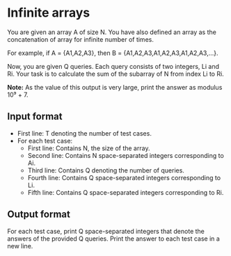 # Infinite arrays

You are given an array A of size N. You have also defined an array as the concatenation of array for infinite number of times.

For example, if A = {A1,A2,A3}, then B = {A1,A2,A3,A1,A2,A3,A1,A2,A3,...}.

Now, you are given Q queries. Each query consists of two integers, Li and Ri. Your task is to calculate the sum of the subarray of N from index Li to Ri.

**Note:** As the value of this output is very large, print the answer as modulus 10⁹ + 7.

## Input format

- First line: T denoting the number of test cases.
- For each test case:
  - First line: Contains N, the size of the array.
  - Second line: Contains N space-separated integers corresponding to Ai.
  - Third line: Contains Q denoting the number of queries.
  - Fourth line: Contains Q space-separated integers corresponding to Li.
  - Fifth line: Contains Q space-separated integers corresponding to Ri.

## Output format

For each test case, print Q space-separated integers that denote the answers of the provided Q queries. Print the answer to each test case in a new line.
